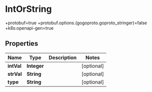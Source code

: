 

# IntOrString

+protobuf=true +protobuf.options.(gogoproto.goproto_stringer)=false +k8s:openapi-gen=true
## Properties

Name | Type | Description | Notes
------------ | ------------- | ------------- | -------------
**intVal** | **Integer** |  |  [optional]
**strVal** | **String** |  |  [optional]
**type** | **String** |  |  [optional]



